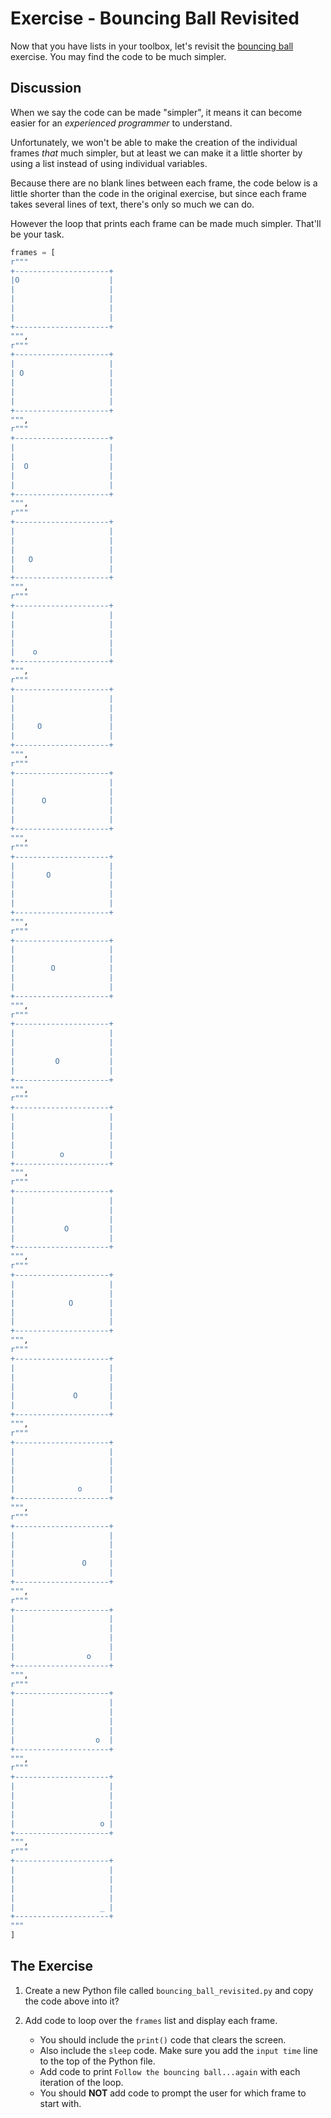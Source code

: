 # Exercise - Bouncing Ball Revisited

Now that you have lists in your toolbox, let's revisit the [bouncing ball](../../session2/classroom/exercise_ball.md) exercise. You may find the code to be much simpler.

## Discussion

When we say the code can be made "simpler", it means it can become easier for an _experienced programmer_ to understand.

Unfortunately, we won't be able to make the creation of the individual frames _that_ much simpler, but at least we can make it a little shorter by using a list instead of using individual variables.

Because there are no blank lines between each frame, the code below is a little shorter than the code in the original exercise, but since each frame takes several lines of text, there's only so much we can do.

However the loop that prints each frame can be made much simpler. That'll be your task.

```python
frames = [
r"""
+---------------------+
|O                    |
|                     |
|                     |
|                     |
|                     |
+---------------------+
""",
r"""
+---------------------+
|                     |
| O                   |
|                     |
|                     |
|                     |
+---------------------+
""",
r"""
+---------------------+
|                     |
|                     |
|  O                  |
|                     |
|                     |
+---------------------+
""",
r"""
+---------------------+
|                     |
|                     |
|                     |
|   O                 |
|                     |
+---------------------+
""",
r"""
+---------------------+
|                     |
|                     |
|                     |
|                     |
|    o                |
+---------------------+
""",
r"""
+---------------------+
|                     |
|                     |
|                     |
|     O               |
|                     |
+---------------------+
""",
r"""
+---------------------+
|                     |
|                     |
|      O              |
|                     |
|                     |
+---------------------+
""",
r"""
+---------------------+
|                     |
|       O             |
|                     |
|                     |
|                     |
+---------------------+
""",
r"""
+---------------------+
|                     |
|                     |
|        O            |
|                     |
|                     |
+---------------------+
""",
r"""
+---------------------+
|                     |
|                     |
|                     |
|         O           |
|                     |
+---------------------+
""",
r"""
+---------------------+
|                     |
|                     |
|                     |
|                     |
|          o          |
+---------------------+
""",
r"""
+---------------------+
|                     |
|                     |
|                     |
|           O         |
|                     |
+---------------------+
""",
r"""
+---------------------+
|                     |
|                     |
|            O        |
|                     |
|                     |
+---------------------+
""",
r"""
+---------------------+
|                     |
|                     |
|                     |
|             O       |
|                     |
+---------------------+
""",
r"""
+---------------------+
|                     |
|                     |
|                     |
|                     |
|              o      |
+---------------------+
""",
r"""
+---------------------+
|                     |
|                     |
|                     |
|               O     |
|                     |
+---------------------+
""",
r"""
+---------------------+
|                     |
|                     |
|                     |
|                     |
|                o    |
+---------------------+
""",
r"""
+---------------------+
|                     |
|                     |
|                     |
|                     |
|                  o  |
+---------------------+
""",
r"""
+---------------------+
|                     |
|                     |
|                     |
|                     |
|                   o |
+---------------------+
""",
r"""
+---------------------+
|                     |
|                     |
|                     |
|                     |
|                   _ |
+---------------------+
"""
]
```

## The Exercise

1. Create a new Python file called `bouncing_ball_revisited.py` and copy the code above into it?
1. Add code to loop over the `frames` list and display each frame.

    * You should include the `print()` code that clears the screen.
    * Also include the `sleep` code. Make sure you add the `input time` line to the top of the Python file.
    * Add code to print `Follow the bouncing ball...again` with each iteration of the loop.
    * You should **NOT** add code to prompt the user for which frame to start with.

